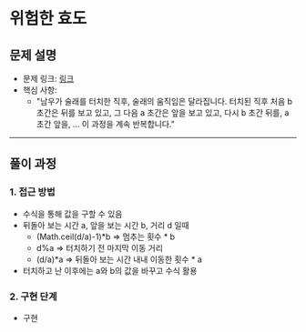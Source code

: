 # 위험한 효도

## 문제 설명
- 문제 링크: [링크](https://softeer.ai/practice/7368)
- 핵심 사항:
  - "남우가 술래를 터치한 직후, 술래의 움직임은 달라집니다. 터치된 직후 처음 b 초간은 뒤를 보고 있고, 그 다음 a 초간은 앞을 보고 있고, 다시 b 초간 뒤를, a 초간 앞을, ... 이 과정을 계속 반복합니다."
---

## 풀이 과정

### 1. **접근 방법**
- 수식을 통해 값을 구할 수 있음
- 뒤돌아 보는 시간 a, 앞을 보는 시간 b, 거리 d 일때
  - (Math.ceil(d/a)-1)*b => 멈추는 횟수 * b
  - d%a => 터치하기 전 마지막 이동 거리
  - (d/a)*a => 뒤돌아 보는 시간 내내 이동한 횟수 * a
- 터치하고 난 이후에는 a와 b의 값을 바꾸고 수식 활용

### 2. **구현 단계**
- 구현
